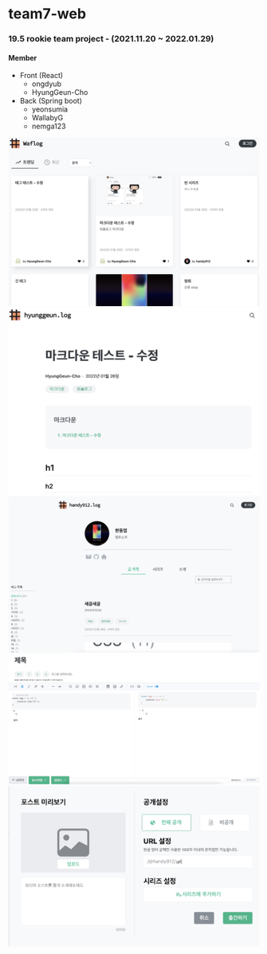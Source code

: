 # team7-web
### 19.5 rookie team project - (2021.11.20 ~ 2022.01.29)
#### Member
* Front (React)
  * ongdyub
  * HyungGeun-Cho
* Back (Spring boot)
    * yeonsumia
    * WallabyG
    * nemga123


![](src/Img/waflog-1.jpg)
![](src/Img/waflog-2.jpg)
![](src/Img/waflog-3.jpg)
![](src/Img/waflog-4.jpg)
![](src/Img/waflog-5.jpg)
